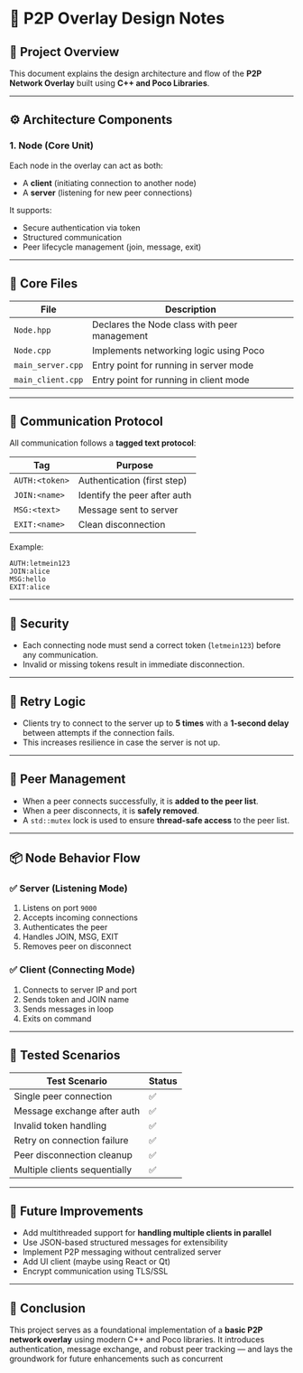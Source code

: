 # 🧠 P2P Overlay Design Notes

## 📌 Project Overview

This document explains the design architecture and flow of the **P2P Network Overlay** built using **C++ and Poco Libraries**.

---

## ⚙️ Architecture Components

### 1. **Node (Core Unit)**  
Each node in the overlay can act as both:
- A **client** (initiating connection to another node)
- A **server** (listening for new peer connections)

It supports:
- Secure authentication via token
- Structured communication
- Peer lifecycle management (join, message, exit)

---

## 🧱 Core Files

| File                | Description                                  |
|---------------------|----------------------------------------------|
| `Node.hpp`          | Declares the Node class with peer management |
| `Node.cpp`          | Implements networking logic using Poco       |
| `main_server.cpp`   | Entry point for running in server mode       |
| `main_client.cpp`   | Entry point for running in client mode       |

---

## 🧵 Communication Protocol

All communication follows a **tagged text protocol**:

| Tag   | Purpose                         |
|-------|----------------------------------|
| `AUTH:<token>` | Authentication (first step) |
| `JOIN:<name>`  | Identify the peer after auth |
| `MSG:<text>`   | Message sent to server       |
| `EXIT:<name>`  | Clean disconnection          |

Example:
```
AUTH:letmein123
JOIN:alice
MSG:hello
EXIT:alice
```

---

## 🔐 Security

- Each connecting node must send a correct token (`letmein123`) before any communication.
- Invalid or missing tokens result in immediate disconnection.

---

## 🔁 Retry Logic

- Clients try to connect to the server up to **5 times** with a **1-second delay** between attempts if the connection fails.
- This increases resilience in case the server is not up.

---

## 🔄 Peer Management

- When a peer connects successfully, it is **added to the peer list**.
- When a peer disconnects, it is **safely removed**.
- A `std::mutex` lock is used to ensure **thread-safe access** to the peer list.

---

## 📦 Node Behavior Flow

### ✅ Server (Listening Mode)
1. Listens on port `9000`
2. Accepts incoming connections
3. Authenticates the peer
4. Handles JOIN, MSG, EXIT
5. Removes peer on disconnect

### ✅ Client (Connecting Mode)
1. Connects to server IP and port
2. Sends token and JOIN name
3. Sends messages in loop
4. Exits on command

---

## 🧪 Tested Scenarios

| Test Scenario                       | Status |
|------------------------------------|--------|
| Single peer connection             | ✅     |
| Message exchange after auth        | ✅     |
| Invalid token handling             | ✅     |
| Retry on connection failure        | ✅     |
| Peer disconnection cleanup         | ✅     |
| Multiple clients sequentially      | ✅     |

---

## 🚀 Future Improvements

- Add multithreaded support for **handling multiple clients in parallel**
- Use JSON-based structured messages for extensibility
- Implement P2P messaging without centralized server
- Add UI client (maybe using React or Qt)
- Encrypt communication using TLS/SSL

---

## 🏁 Conclusion

This project serves as a foundational implementation of a **basic P2P network overlay** using modern C++ and Poco libraries. It introduces authentication, message exchange, and robust peer tracking — and lays the groundwork for future enhancements such as concurrent